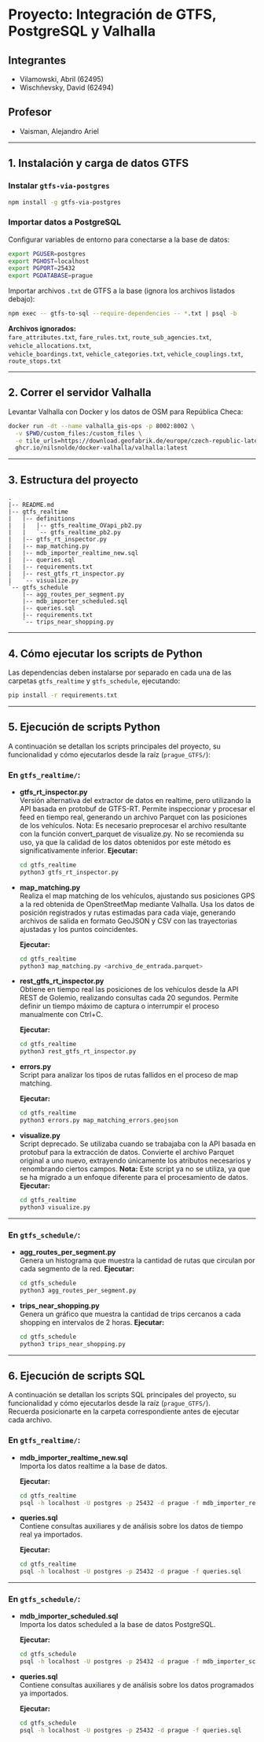 # Proyecto: Integración de GTFS, PostgreSQL y Valhalla

## Integrantes

- Vilamowski, Abril (62495)
- Wischñevsky, David (62494)

## Profesor

- Vaisman, Alejandro Ariel

---

## 1. Instalación y carga de datos GTFS

### Instalar `gtfs-via-postgres`

```sh
npm install -g gtfs-via-postgres
```

### Importar datos a PostgreSQL

Configurar variables de entorno para conectarse a la base de datos:

```sh
export PGUSER=postgres
export PGHOST=localhost
export PGPORT=25432
export PGDATABASE=prague
```

Importar archivos `.txt` de GTFS a la base (ignora los archivos listados debajo):

```sh
npm exec -- gtfs-to-sql --require-dependencies -- *.txt | psql -b
```

**Archivos ignorados:**\
`fare_attributes.txt`, `fare_rules.txt`, `route_sub_agencies.txt`, `vehicle_allocations.txt`,\
`vehicle_boardings.txt`, `vehicle_categories.txt`, `vehicle_couplings.txt`, `route_stops.txt`

---

## 2. Correr el servidor Valhalla

Levantar Valhalla con Docker y los datos de OSM para República Checa:

```sh
docker run -dt --name valhalla_gis-ops -p 8002:8002 \
  -v $PWD/custom_files:/custom_files \
  -e tile_urls=https://download.geofabrik.de/europe/czech-republic-latest.osm.pbf \
  ghcr.io/nilsnolde/docker-valhalla/valhalla:latest
```

---

## 3. Estructura del proyecto

```plaintext
.
|-- README.md
|-- gtfs_realtime
|   |-- definitions
|   |   |-- gtfs_realtime_OVapi_pb2.py
|   |   `-- gtfs_realtime_pb2.py
|   |-- gtfs_rt_inspector.py
|   |-- map_matching.py
|   |-- mdb_importer_realtime_new.sql
|   |-- queries.sql
|   |-- requirements.txt
|   |-- rest_gtfs_rt_inspector.py
|   `-- visualize.py
`-- gtfs_schedule
    |-- agg_routes_per_segment.py
    |-- mdb_importer_scheduled.sql
    |-- queries.sql
    |-- requirements.txt
    `-- trips_near_shopping.py
```

---

## 4. Cómo ejecutar los scripts de Python

Las dependencias deben instalarse por separado en cada una de las carpetas `gtfs_realtime` y `gtfs_schedule`, ejecutando:

```sh
pip install -r requirements.txt
```

---

## 5. Ejecución de scripts Python

A continuación se detallan los scripts principales del proyecto, su funcionalidad y cómo ejecutarlos desde la raíz (`prague_GTFS/`):

### En `gtfs_realtime/`:

- **gtfs\_rt\_inspector.py**\
  Versión alternativa del extractor de datos en realtime, pero utilizando la API basada en protobuf de GTFS-RT. Permite inspeccionar y procesar el feed en tiempo real, generando un archivo Parquet con las posiciones de los vehículos.
  Nota: Es necesario preprocesar el archivo resultante con la función convert_parquet de visualize.py.
  No se recomienda su uso, ya que la calidad de los datos obtenidos por este método es significativamente inferior.
  **Ejecutar:**

  ```sh
  cd gtfs_realtime
  python3 gtfs_rt_inspector.py
  ```

- **map\_matching.py**\
  Realiza el map matching de los vehículos, ajustando sus posiciones GPS a la red obtenida de OpenStreetMap mediante Valhalla. Usa los datos de posición registrados y rutas estimadas para cada viaje, generando archivos de salida en formato GeoJSON y CSV con las trayectorias ajustadas y los puntos coincidentes.

  **Ejecutar:**

  ```sh
  cd gtfs_realtime
  python3 map_matching.py <archivo_de_entrada.parquet>
  ```

- **rest\_gtfs\_rt\_inspector.py**\
  Obtiene en tiempo real las posiciones de los vehículos desde la API REST de Golemio, realizando consultas cada 20 segundos. Permite definir un tiempo máximo de captura o interrumpir el proceso manualmente con Ctrl+C.

  **Ejecutar:**

  ```sh
  cd gtfs_realtime
  python3 rest_gtfs_rt_inspector.py
  ```

- **errors.py**\
  Script para analizar los tipos de rutas fallidos en el proceso de map matching. 

  **Ejecutar:**

  ```sh
  cd gtfs_realtime
  python3 errors.py map_matching_errors.geojson
  ```

- **visualize.py**\
  Script deprecado. Se utilizaba cuando se trabajaba con la API basada en protobuf para la extracción de datos. Convierte el archivo Parquet original a uno nuevo, extrayendo únicamente los atributos necesarios y renombrando ciertos campos.
  **Nota:** Este script ya no se utiliza, ya que se ha migrado a un enfoque diferente para el procesamiento de datos.\
  **Ejecutar:**

  ```sh
  cd gtfs_realtime
  python3 visualize.py 
  ```

---

### En `gtfs_schedule/`:

- **agg\_routes\_per\_segment.py**\
  Genera un histograma que muestra la cantidad de rutas que circulan por cada segmento de la red.
  **Ejecutar:**

  ```sh
  cd gtfs_schedule
  python3 agg_routes_per_segment.py
  ```

- **trips\_near\_shopping.py**\
  Genera un gráfico que muestra la cantidad de trips cercanos a cada shopping en intervalos de 2 horas.
  **Ejecutar:**

  ```sh
  cd gtfs_schedule
  python3 trips_near_shopping.py
  ```
---
## 6. Ejecución de scripts SQL

A continuación se detallan los scripts SQL principales del proyecto, su funcionalidad y cómo ejecutarlos desde la raíz (`prague_GTFS/`).  
Recuerda posicionarte en la carpeta correspondiente antes de ejecutar cada archivo.

### En `gtfs_realtime/`:

- **mdb_importer_realtime_new.sql**  
  Importa los datos realtime a la base de datos.

  **Ejecutar:**
  ```sh
  cd gtfs_realtime
  psql -h localhost -U postgres -p 25432 -d prague -f mdb_importer_realtime_new.sql
  ```

- **queries.sql**  
  Contiene consultas auxiliares y de análisis sobre los datos de tiempo real ya importados.

  **Ejecutar:**
  ```sh
  cd gtfs_realtime
  psql -h localhost -U postgres -p 25432 -d prague -f queries.sql
  ```

---

### En `gtfs_schedule/`:

- **mdb_importer_scheduled.sql**  
  Importa los datos scheduled a la base de datos PostgreSQL.

  **Ejecutar:**
  ```sh
  cd gtfs_schedule
  psql -h localhost -U postgres -p 25432 -d prague -f mdb_importer_scheduled.sql
  ```

- **queries.sql**  
  Contiene consultas auxiliares y de análisis sobre los datos programados ya importados.

  **Ejecutar:**
  ```sh
  cd gtfs_schedule
  psql -h localhost -U postgres -p 25432 -d prague -f queries.sql
  ```
